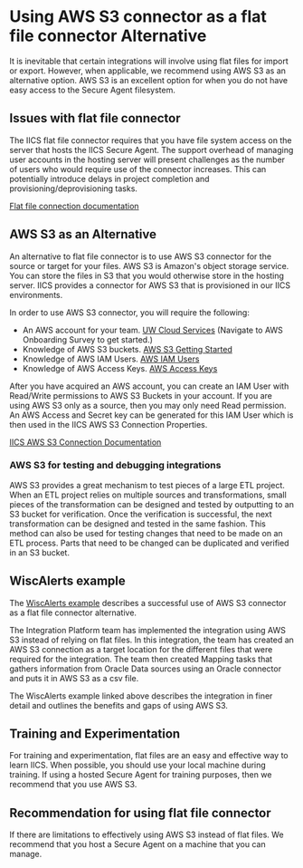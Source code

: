 # Using AWS S3 connector as a flat file connector Alternative

It is inevitable that certain integrations will involve using flat files for import or export. However, when applicable, we recommend using AWS S3 as an alternative option. 
AWS S3 is an excellent option for when you do not have easy access to the Secure Agent filesystem.

## Issues with flat file connector

The IICS flat file connector requires that you have file system access on the server that hosts the IICS Secure Agent. 
The support overhead of managing user accounts in the hosting server will present challenges as the number of users who would require use of the connector increases.
This can potentially introduce delays in project completion and provisioning/deprovisioning tasks.

[Flat file connection documentation](https://docs.informatica.com/integration-cloud/cloud-data-integration/current-version/data-integration-connections/connection-properties/flat-file-connections.html)

## AWS S3 as an Alternative
An alternative to flat file connector is to use AWS S3 connector for the source or target for your files. AWS S3 is Amazon's object storage service. You can store the files in S3 that you would otherwise store in the hosting server.
IICS provides a connector for AWS S3 that is provisioned in our IICS environments.

In order to use AWS S3 connector, you will require the following:
* An AWS account for your team. [UW Cloud Services](https://kb.wisc.edu/public-cloud/internal/page.php?id=65529) (Navigate to AWS Onboarding Survey to get started.)
* Knowledge of AWS S3 buckets. [AWS S3 Getting Started](https://docs.aws.amazon.com/AmazonS3/latest/gsg/GetStartedWithS3.html)
* Knowledge of AWS IAM Users. [AWS IAM Users](https://docs.aws.amazon.com/IAM/latest/UserGuide/id_users.html)
* Knowledge of AWS Access Keys. [AWS Access Keys](https://docs.aws.amazon.com/IAM/latest/UserGuide/id_credentials_access-keys.html)

After you have acquired an AWS account, you can create an IAM User with Read/Write permissions to AWS S3 Buckets in your account. 
If you are using AWS S3 only as a source, then you may only need Read permission. An AWS Access and Secret key can be generated for this IAM User which is then used in the IICS AWS S3 Connection Properties.

[IICS AWS S3 Connection Documentation](https://docs.informatica.com/integration-cloud/cloud-data-integration/current-version/data-integration-connections/connection-properties/amazon-s3-connection-properties.html)

### AWS S3 for testing and debugging integrations

AWS S3 provides a great mechanism to test pieces of a large ETL project. 
When an ETL project relies on multiple sources and transformations, small pieces of the transformation can be designed and tested by outputting to an S3 bucket for verification. 
Once the verification is successful, the next transformation can be designed and tested in the same fashion. 
This method can also be used for testing changes that need to be made on an ETL process. 
Parts that need to be changed can be duplicated and verified in an S3 bucket.

## WiscAlerts example

The [WiscAlerts example](../tutorials/wiscalerts/wiscalerts.md) describes a successful use of AWS S3 connector as a flat file connector alternative.

The Integration Platform team has implemented the integration using AWS S3 instead of relying on flat files.
In this integration, the team has created an AWS S3 connection as a target location for the different files that were required for the integration.
The team then created Mapping tasks that gathers information from Oracle Data sources using an Oracle connector and puts it in AWS S3 as a csv file.

The WiscAlerts example linked above describes the integration in finer detail and outlines the benefits and gaps of using AWS S3.

## Training and Experimentation

For training and experimentation, flat files are an easy and effective way to learn IICS. When possible, you should use your local machine during training. 
If using a hosted Secure Agent for training purposes, then we recommend that you use AWS S3.

## Recommendation for using flat file connector

If there are limitations to effectively using AWS S3 instead of flat files. We recommend that you host a Secure Agent on a machine that you can manage.